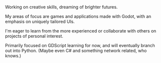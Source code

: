 Working on creative skills, dreaming of brighter futures.

My areas of focus are games and applications made with Godot, with an emphasis on uniquely tailored UIs.

I'm eager to learn from the more experienced or collaborate with others on projects of personal interest.

Primarily focused on GDScript learning for now, and will eventually branch out into Python. (Maybe even C# and something network related, who knows.)
